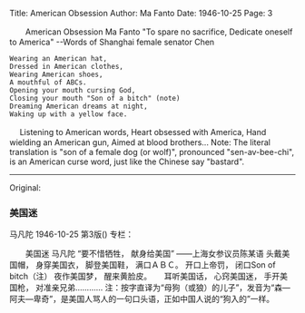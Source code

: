 Title: American Obsession
Author: Ma Fanto
Date: 1946-10-25
Page: 3

　　American Obsession
    Ma Fanto
    "To spare no sacrifice,
    Dedicate oneself to America"
            --Words of Shanghai female senator Chen

    Wearing an American hat,
    Dressed in American clothes,
    Wearing American shoes,
    A mouthful of ABCs.
    Opening your mouth cursing God,
    Closing your mouth "Son of a bitch" (note)
    Dreaming American dreams at night,
    Waking up with a yellow face.
　
    Listening to American words,
    Heart obsessed with America,
    Hand wielding an American gun,
    Aimed at blood brothers...
    Note: The literal translation is "son of a female dog (or wolf)", pronounced "sen-av-bee-chi", is an American curse word, just like the Chinese say "bastard".



<hr /> 

Original: 


### 美国迷
马凡陀
1946-10-25
第3版()
专栏：

　　美国迷
    马凡陀
    “要不惜牺牲，
    献身给美国”
            ——上海女参议员陈某语
    头戴美国帽，
    身穿美国衣，
    脚登美国鞋，
    满口ＡＢＣ。
    开口上帝罚，
    闭口Son of bitch（注）
    夜作美国梦，
    醒来黄脸皮。
　
    耳听美国话，
    心窍美国迷，
    手开美国枪，
    对准亲兄弟…………
    注：按字直译为“母狗（或狼）的儿子”，发音为“森—阿夫—卑奇”，是美国人骂人的一句口头语，正如中国人说的“狗入的”一样。

